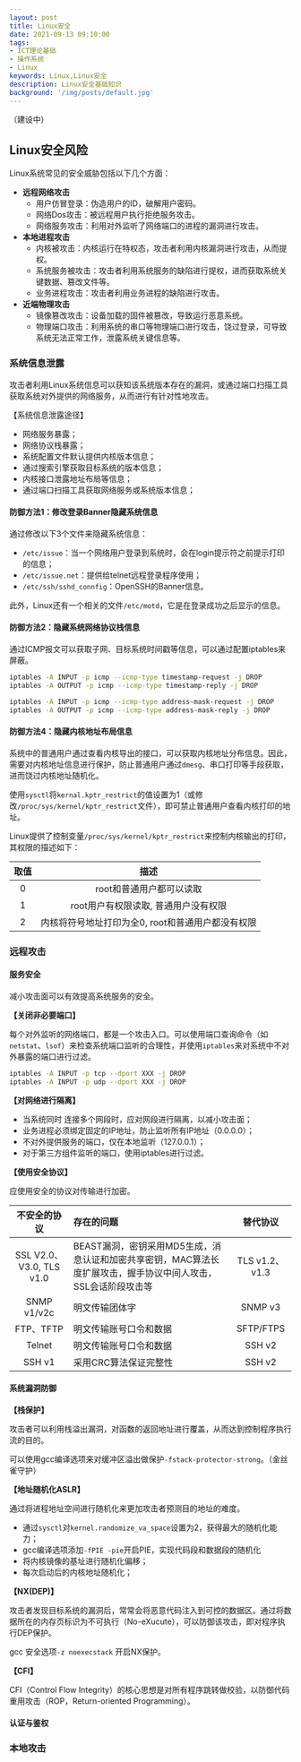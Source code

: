 ```yaml
---
layout: post
title: Linux安全
date: 2021-09-13 09:10:00
tags:
- ICT理论基础
- 操作系统
- Linux
keywords: Linux,Linux安全
description: Linux安全基础知识
background: '/img/posts/default.jpg'
---
```


（建设中）

## Linux安全风险

Linux系统常见的安全威胁包括以下几个方面：

- **远程网络攻击**
  - 用户仿冒登录：伪造用户的ID，破解用户密码。
  - 网络Dos攻击：被远程用户执行拒绝服务攻击。
  - 网络服务攻击：利用对外监听了网络端口的进程的漏洞进行攻击。
- **本地进程攻击**
  - 内核被攻击：内核运行在特权态，攻击者利用内核漏洞进行攻击，从而提权。
  - 系统服务被攻击：攻击者利用系统服务的缺陷进行提权，进而获取系统关键数据、篡改文件等。
  - 业务进程攻击：攻击者利用业务进程的缺陷进行攻击。
- **近端物理攻击**
  - 镜像篡改攻击：设备加载的固件被篡改，导致运行恶意系统。
  - 物理端口攻击：利用系统的串口等物理端口进行攻击，饶过登录，可导致系统无法正常工作，泄露系统关键信息等。

### 系统信息泄露

攻击者利用Linux系统信息可以获知该系统版本存在的漏洞，或通过端口扫描工具获取系统对外提供的网络服务，从而进行有针对性地攻击。

【系统信息泄露途径】

- 网络服务暴露；
- 网络协议栈暴露；
- 系统配置文件默认提供内核版本信息；
- 通过搜索引擎获取目标系统的版本信息；
- 内核接口泄露地址布局等信息；
- 通过端口扫描工具获取网络服务或系统版本信息；

#### 防御方法1：修改登录Banner隐藏系统信息

通过修改以下3个文件来隐藏系统信息：

- `/etc/issue`：当一个网络用户登录到系统时，会在login提示符之前提示打印的信息；
- `/etc/issue.net`：提供给telnet远程登录程序使用；
- `/etc/ssh/sshd_connfig`：OpenSSH的Banner信息。

此外，Linux还有一个相关的文件`/etc/motd`，它是在登录成功之后显示的信息。

#### 防御方法2：隐藏系统网络协议栈信息

通过ICMP报文可以获取子网、目标系统时间戳等信息，可以通过配置iptables来屏蔽。

```bash
iptables -A INPUT -p icmp --icmp-type timestamp-request -j DROP
iptables -A OUTPUT -p icmp --icmp-type timestamp-reply -j DROP

iptables -A INPUT -p icmp --icmp-type address-mask-request -j DROP
iptables -A OUTPUT -p icmp --icmp-type address-mask-reply -j DROP
```

#### 防御方法4：隐藏内核地址布局信息

系统中的普通用户通过查看内核导出的接口，可以获取内核地址分布信息。因此，需要对内核地址信息进行保护，防止普通用户通过`dmesg`、串口打印等手段获取，进而饶过内核地址随机化。

使用`sysctl`将`kernal.kptr_restrict`的值设置为1（或修改`/proc/sys/kernel/kptr_restrict`文件），即可禁止普通用户查看内核打印的地址。

Linux提供了控制变量`/proc/sys/kernel/kptr_restrict`来控制内核输出的打印，其权限的描述如下：

| 取值 | 描述 |
| :--: |:--: |
| 0 | root和普通用户都可以读取 |
| 1 | root用户有权限读取, 普通用户没有权限 |
| 2 | 内核将符号地址打印为全0, root和普通用户都没有权限 |

### 远程攻击

#### 服务安全

减小攻击面可以有效提高系统服务的安全。

**【关闭非必要端口】**

每个对外监听的网络端口，都是一个攻击入口。可以使用端口查询命令（如`netstat`、`lsof`）来检查系统端口监听的合理性，并使用`iptables`来对系统中不对外暴露的端口进行过滤。

```bash
iptables -A INPUT -p tcp --dport XXX -j DROP
iptables -A INPUT -p udp --dport XXX -j DROP
```

**【对网络进行隔离】**

- 当系统同时 连接多个网段时，应对网段进行隔离，以减小攻击面；
- 业务进程必须绑定固定的IP地址，防止监听所有IP地址（0.0.0.0）；
- 不对外提供服务的端口，仅在本地监听（127.0.0.1）；
- 对于第三方组件监听的端口，使用iptables进行过滤。

**【使用安全协议】**

应使用安全的协议对传输进行加密。

| 不安全的协议 | 存在的问题 | 替代协议 |
| :--: | :-- | :--: |
| SSL V2.0、V3.0, TLS v1.0 | BEAST漏洞，密钥采用MD5生成，消息认证和加密共享密钥，MAC算法长度扩展攻击，握手协议中间人攻击，SSL会话阶段攻击等 | TLS v1.2、v1.3 |
| SNMP v1/v2c | 明文传输团体字 | SNMP v3 |
| FTP、TFTP | 明文传输账号口令和数据 | SFTP/FTPS |
| Telnet | 明文传输账号口令和数据 | SSH v2 |
| SSH v1 | 采用CRC算法保证完整性 | SSH v2 |

#### 系统漏洞防御

**【栈保护】**

攻击者可以利用栈溢出漏洞，对函数的返回地址进行覆盖，从而达到控制程序执行流的目的。

可以使用gcc编译选项来对缓冲区溢出做保护`-fstack-protector-strong`。（金丝雀守护）

**【地址随机化ASLR】**

通过将进程地址空间进行随机化来更加攻击者预测目的地址的难度。

- 通过`sysctl`对`kernel.randomize_va_space`设置为2，获得最大的随机化能力；
- gcc编译选项添加`-fPIE -pie`开启PIE，实现代码段和数据段的随机化
- 将内核镜像的基址进行随机化偏移；
- 每次启动后的内核地址随机化；

**【NX(DEP)】**

攻击者发现目标系统的漏洞后，常常会将恶意代码注入到可控的数据区。通过将数据所在的内存页标识为不可执行（No-eXucute），可以防御该攻击，即对程序执行DEP保护。

gcc 安全选项`-z noexecstack` 开启NX保护。

**【CFI】**

CFI（Control Flow Integrity）的核心思想是对所有程序跳转做校验，以防御代码重用攻击（ROP，Return-oriented Programming）。

#### 认证与鉴权

### 本地攻击
